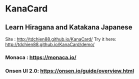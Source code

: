 # KanaCard
## Learn Hiragana and Katakana Japanese

Site : http://tdchien88.github.io/KanaCard/
Try it here: http://tdchien88.github.io/KanaCard/demo/

### Monaca : https://monaca.io/

### Onsen UI 2.0: https://onsen.io/guide/overview.html




